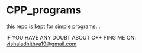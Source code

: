 # CPP_programs

this repo is kept for simple programs...

IF  YOU HAVE ANY DOUBT ABOUT C++ PING ME ON:
     vishaladhithya19@gmail.com

